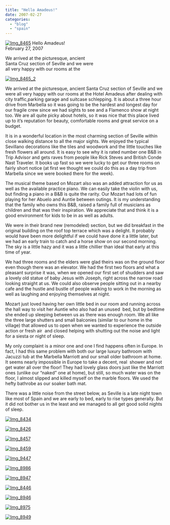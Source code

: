```yaml
---
title: "Hello Amadeus!"
date: 2007-02-27
categories: 
  - "blog"
  - "spain"
---
```


 [![Img_8465](https://pub-ac94b3f306b24c0dba4238943c97f2e1.r2.dev/2008/04/17/img_8465.png "Img_8465")](https://pub-ac94b3f306b24c0dba4238943c97f2e1.r2.dev/photos/uncategorized/2008/04/17/img_8465.png) Hello Amadeus!  
February 27, 2007

We arrived at the picturesque, ancient  
Santa Cruz section of Seville and we were  
all very happy with our rooms at the

<!--more-->

[![Img_8465_2](https://pub-ac94b3f306b24c0dba4238943c97f2e1.r2.dev/2008/04/17/img_8465_2.png "Img_8465_2")](https://pub-ac94b3f306b24c0dba4238943c97f2e1.r2.dev/photos/uncategorized/2008/04/17/img_8465_2.png)

We arrived at the picturesque, ancient Santa Cruz section of Seville and we were all very happy with our rooms at the Hotel Amadeus after dealing with city traffic,parking garage and suitcase schlepping. It is about a three hour drive from Marbella so it was going to be the hardest and longest day for our fragile crew since we had sights to see and a Flamenco show at night too. We are all quite picky about hotels, so it was nice that this place lived up to it’s reputation for beauty, comfortable rooms and great service on a budget.

It is in a wonderful location in the most charming section of Seville within close walking distance to all the major sights. We enjoyed the typical Sevillano decorations like the tiles and woodwork and the little touches like fresh flowers all around. It is easy to see why it is rated number one B&B in Trip Advisor and gets raves from people like Rick Steves and British Conde Nast Traveler. It books up fast so we were lucky to get our three rooms on fairly short notice (at first we thought we could do this as a day trip from Marbella since we were booked there for the week).

The musical theme based on Mozart also was an added attraction for us as well as the available practice piano. We can easily take the violin with us, but finding a piano in a B&B is quite the rarity. Our Mozart had lots of fun playing for her Abuelo and Auntie between outings. It is my understanding that the family who owns this B&B, raised a family full of musicians as children and that was their inspiration. We appreciate that and think it is a good environment for kids to be in as well as adults.

We were in their brand new (remodeled) section, but we did breakfast in the original building on the roof top terrace which was a delight. It probably would have been more delightful if we could have done it a little later, but we had an early train to catch and a horse show on our second morning. The sky is a little hazy and it was a little chillier than ideal that early at this time of year.

We had three rooms and the elders were glad theirs was on the ground floor even though there was an elevator. We had the first two floors and what a pleasant surprise it was, when we opened our first set of shudders and saw a lovely old statue of baby Jesus with Joseph, right across the narrow road looking straight at us. We could also observe people sitting out in a nearby cafe and the hustle and bustle of people walking to work in the morning as well as laughing and enjoying themselves at night.

Mozart just loved having her own little bed in our room and running across the hall way to visit her Auntie who also had an unused  bed, but by bedtime she ended up sleeping between us as there was enough room. We all like the three large shutters and small balconies (similar to our home in the village) that allowed us to open when we wanted to experience the outside action or fresh air  and closed helping with shutting out the noise and light for a siesta or night of sleep.

My only complaint is a minor one and one I find happens often in Europe. In fact, I had this same problem with both our large luxury bathroom with Jacuzzi tub at the Marbella Marriott and our small older bathroom at home. It seems nearly impossible in Europe to take a decent, real  shower and not get water all over the floor! They had lovely glass doors just like the Marriott ones (unlike our “naked” one at home), but still, so much water was on the floor, I almost slipped and killed myself on the marble floors. We used the hefty bathrobe as our soaker bath mat.

There was a little noise from the street below, as Seville is a late night town like most of Spain and we are early to bed, early to rise types generally. But it did not bother us in the least and we managed to all get good solid nights of sleep.

[![Img_8434](https://pub-ac94b3f306b24c0dba4238943c97f2e1.r2.dev/2008/04/17/img_8434.png "Img_8434")](https://pub-ac94b3f306b24c0dba4238943c97f2e1.r2.dev/photos/uncategorized/2008/04/17/img_8434.png)

[![Img_8426](https://pub-ac94b3f306b24c0dba4238943c97f2e1.r2.dev/2008/04/17/img_8426.png "Img_8426")](https://pub-ac94b3f306b24c0dba4238943c97f2e1.r2.dev/photos/uncategorized/2008/04/17/img_8426.png)

[![Img_8457](https://pub-ac94b3f306b24c0dba4238943c97f2e1.r2.dev/2008/04/17/img_8457.png "Img_8457")](https://pub-ac94b3f306b24c0dba4238943c97f2e1.r2.dev/photos/uncategorized/2008/04/17/img_8457.png)

[![Img_8459](https://pub-ac94b3f306b24c0dba4238943c97f2e1.r2.dev/2008/04/17/img_8459.png "Img_8459")](https://pub-ac94b3f306b24c0dba4238943c97f2e1.r2.dev/photos/uncategorized/2008/04/17/img_8459.png)

[![Img_9447](https://pub-ac94b3f306b24c0dba4238943c97f2e1.r2.dev/2008/04/17/img_9447.png "Img_9447")](https://pub-ac94b3f306b24c0dba4238943c97f2e1.r2.dev/photos/uncategorized/2008/04/17/img_9447.png)

[![Img_8986](https://pub-ac94b3f306b24c0dba4238943c97f2e1.r2.dev/2008/04/17/img_8986.png "Img_8986")](https://pub-ac94b3f306b24c0dba4238943c97f2e1.r2.dev/photos/uncategorized/2008/04/17/img_8986.png)

[![Img_8947](https://pub-ac94b3f306b24c0dba4238943c97f2e1.r2.dev/2008/04/17/img_8947.png "Img_8947")](https://pub-ac94b3f306b24c0dba4238943c97f2e1.r2.dev/photos/uncategorized/2008/04/17/img_8947.png)

[![Img_8446](https://pub-ac94b3f306b24c0dba4238943c97f2e1.r2.dev/2008/04/17/img_8446.png "Img_8446")](https://pub-ac94b3f306b24c0dba4238943c97f2e1.r2.dev/photos/uncategorized/2008/04/17/img_8446.png)

[![Img_8946](https://pub-ac94b3f306b24c0dba4238943c97f2e1.r2.dev/2008/04/17/img_8946.png "Img_8946")](https://pub-ac94b3f306b24c0dba4238943c97f2e1.r2.dev/photos/uncategorized/2008/04/17/img_8946.png)

[![Img_8975](https://pub-ac94b3f306b24c0dba4238943c97f2e1.r2.dev/2008/04/17/img_8975.png "Img_8975")](https://pub-ac94b3f306b24c0dba4238943c97f2e1.r2.dev/photos/uncategorized/2008/04/17/img_8975.png)

[![Img_8949](https://pub-ac94b3f306b24c0dba4238943c97f2e1.r2.dev/2008/04/17/img_8949.png "Img_8949")](https://pub-ac94b3f306b24c0dba4238943c97f2e1.r2.dev/photos/uncategorized/2008/04/17/img_8949.png)
